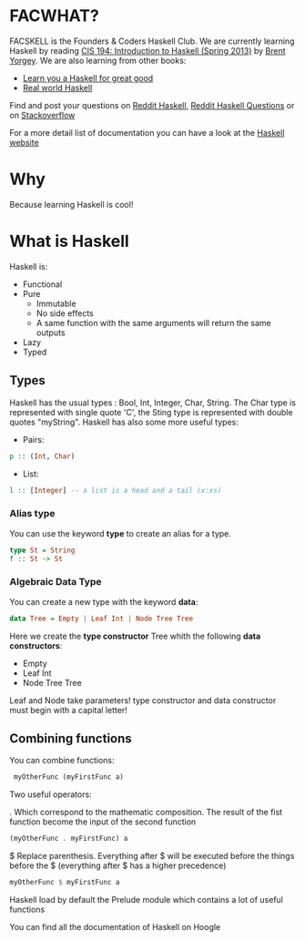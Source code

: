 
# FACWHAT?

FACSKELL is the Founders & Coders Haskell Club. We are currently learning Haskell by reading [CIS 194: Introduction to Haskell (Spring 2013)](http://www.seas.upenn.edu/~cis194/spring13/lectures.html) by [Brent Yorgey](https://byorgey.wordpress.com/). We are also learning from other books:
- [Learn you a Haskell for great good](http://learnyouahaskell.com/)
- [Real world Haskell](http://book.realworldhaskell.org/read/)


Find and post your questions on [Reddit Haskell](https://www.reddit.com/r/haskell/), [Reddit Haskell Questions](https://www.reddit.com/r/haskellquestions) or on [Stackoverflow](http://stackoverflow.com/questions/tagged?tagnames=haskell)

For a more detail list of documentation you can have a look at the [Haskell website](https://www.haskell.org/documentation)

# Why

Because learning Haskell is cool!

# What is Haskell

Haskell is:
- Functional
- Pure
  - Immutable
  - No side effects
  - A same function with the same arguments will return the same outputs
- Lazy
- Typed

## Types

Haskell has the usual types : Bool, Int, Integer, Char, String. The Char type is represented with single quote 'C', the Sting type is represented with double quotes "myString". Haskell has also some more useful types:

- Pairs:
```haskell
p :: (Int, Char)
```
- List:
```haskell
l :: [Integer] -- a list is a head and a tail (x:xs)
```

### Alias type
You can use the keyword **type** to create an alias for a type.

```haskell
type St = String
f :: St -> St
```

### Algebraic Data Type

You can create a new type with the keyword **data**:

```haskell
data Tree = Empty | Leaf Int | Node Tree Tree
```

Here we create the **type constructor** Tree whith the following **data constructors**:

- Empty
- Leaf Int
- Node Tree Tree

Leaf and Node take parameters!
type constructor and data constructor must begin with a capital letter!

## Combining functions

You can combine functions:

```haskell
 myOtherFunc (myFirstFunc a)
 ```
 Two useful operators:

 . Which correspond to the mathematic composition. The result of the fist function become the input of the second function

```haskell
(myOtherFunc . myFirstFunc) a
```
 $ Replace parenthesis. Everything after $ will be executed before the things before the $ (everything after $ has a higher precedence)

```haskell
myOtherFunc $ myFirstFunc a
```
 Haskell load by default the Prelude module which contains a lot of useful functions

 You can find all the documentation of Haskell on Hoogle

